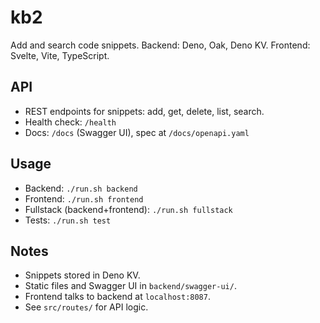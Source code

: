 # kb2

Add and search code snippets. Backend: Deno, Oak, Deno KV. Frontend: Svelte,
Vite, TypeScript.

## API

- REST endpoints for snippets: add, get, delete, list, search.
- Health check: `/health`
- Docs: `/docs` (Swagger UI), spec at `/docs/openapi.yaml`

## Usage

- Backend: `./run.sh backend`
- Frontend: `./run.sh frontend`
- Fullstack (backend+frontend): `./run.sh fullstack`
- Tests: `./run.sh test`

## Notes

- Snippets stored in Deno KV.
- Static files and Swagger UI in `backend/swagger-ui/`.
- Frontend talks to backend at `localhost:8087`.
- See `src/routes/` for API logic.
